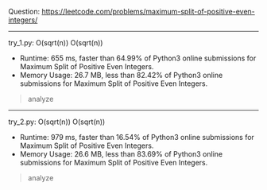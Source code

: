 Question: https://leetcode.com/problems/maximum-split-of-positive-even-integers/

---

try_1.py: O(sqrt(n)) O(sqrt(n))

* Runtime: 655 ms, faster than 64.99% of Python3 online submissions for Maximum Split of Positive Even Integers.
* Memory Usage: 26.7 MB, less than 82.42% of Python3 online submissions for Maximum Split of Positive Even Integers.

> analyze

---

try_2.py: O(sqrt(n)) O(sqrt(n))

* Runtime: 979 ms, faster than 16.54% of Python3 online submissions for Maximum Split of Positive Even Integers.
* Memory Usage: 26.6 MB, less than 83.69% of Python3 online submissions for Maximum Split of Positive Even Integers.

> analyze
